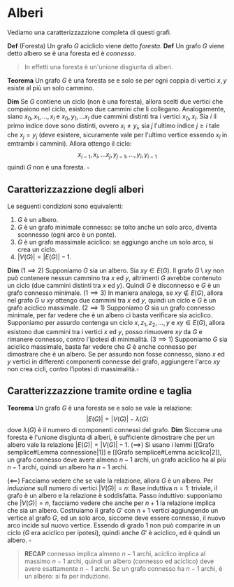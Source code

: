 # Alberi

Vediamo una caratterizzazzione completa di questi grafi.

**Def** (Foresta)
Un grafo $G$ acicliclo viene detto _foresta_. 
**Def**
Un grafo $G$ viene detto albero se è una foresta ed è _connesso_. 

> In effetti una foresta è un'unione disgiunta di alberi.

**Teorema** 
Un grafo $G$ è una foresta se e solo se per ogni coppia di vertici $x,y$ esiste al più un solo cammino.

**Dim**
Se $G$ contiene un ciclo (non è una foresta), allora scelti due vertici che compaiono nel ciclo, esistono due cammini che li collegano.
Analogamente, siano $x_0,x_1,\dots,x_l$ e $x_0,y_1,\dots x_l$ due cammini distinti tra i vertici $x_0,x_l$. Sia $i$ il primo indice dove sono distinti, ovvero $x_i \neq y_i$, sia $j$ l'ultimo indice $j \geq i$ tale che $x_j=y_j$ (deve esistere, sicuramente vale per l'ultimo vertice essendo $x_l$ in emtrambi i cammini). Allora ottengo il ciclo:
$$
x_{i-1}, x_i,\dots x_j, y_{j-1},\dots ,y_i, y_{i-1}
$$
quindi $G$ non è una foresta. $\square$

## Caratterizzazzione degli alberi

Le seguenti condizioni sono equivalenti:
1. $G$ è un albero.
2. $G$ è un grafo minimale connesso: se tolto anche un solo arco, diventa sconnesso (ogni arco è un ponte).
3. $G$ è un grafo massimale aciclico: se aggiungo anche un solo arco, si crea un ciclo.
4. $|V(G)|=|E(G)|-1$.

**Dim**
$(1 \implies 2)$ Supponiamo $G$ sia un albero. Sia $xy \in E(G)$. Il grafo $G\setminus xy$ non può contenere nessun cammino tra $x$ ed $y$, altrimenti $G$ avrebbe contenuto un ciclo (due cammini distinti tra $x$ ed $y$). Quindi $G$ è disconnesso e $G$ è un grafo connesso minimale.
$(1 \implies 3)$ In maniera analoga, se $xy \notin E(G)$, allora nel grafo $G \cup xy$ ottengo due cammini tra $x$ ed $y$, quindi un ciclo e $G$ è un grafo aciclico massimale.
$(2 \implies 1)$ Supponiamo $G$ sia un grafo connesso minimale, per far vedere che è un albero ci basta verificare sia aciclico. Supponiamo per assurdo contenga un ciclo $x,z_1,z_2,\dots,y$ e $xy \in E(G)$, allora esistono due cammini tra i vertici $x$ ed $y$, posso rimuovere $xy$ da $G$ e rimanere connesso, contro l'ipotesi di minimalità.
$(3 \implies 1)$ Supponiamo $G$ sia aciclico massimale, basta far vedere che $G$ è anche connesso per dimostrare che è un albero. Se per assurdo non fosse connesso, siano $x$ ed $y$ vertici in differenti componenti connesse del grafo, aggiungere l'arco $xy$ non crea cicli, contro l'ipotesi di massimalità.$\square$


## Caratterizzazzione tramite ordine e taglia
**Teorema** Un grafo $G$ è una foresta se e solo se vale la relazione:
$$
\vert E(G)\vert = \vert V(G)\vert -\lambda(G)
$$
dove $\lambda(G)$ è il numero di componenti connessi del grafo.
**Dim**
Siccome una foresta è l'unione disgiunta di alberi, è sufficiente dimostrare che per un albero vale la relazione $\vert E(G)\vert = \vert V(G)\vert -1$. 
$(\implies)$
Si usano i lemmi [[Grafo semplice#Lemma connessione|1]] e  [[Grafo semplice#Lemma aciclico|2]], un grafo connesso deve avere almeno $n-1$ archi, un grafo aciclico ha al più $n-1$ archi, quindi un albero ha $n-1$ archi.

$(\impliedby)$ Facciamo vedere che se vale la relazione, allora $G$ è un albero.
Per _induzione_ sull numero di vertici $\vert V(G)\vert = n$:
Base induttiva $n=1$: triviale, il grafo è un albero e la relazione è soddisfatta.
Passo induttivo: supponiamo che $\vert V(G)\vert = n$, facciamo vedere che anche per $n+1$ la relazione implica che sia un albero.
Costruiamo il grafo $G'$ con $n+1$ vertici aggiungendo un vertice al grafo $G$, ed un solo arco, siccome deve essere connesso, il nuovo arco incide sul nuovo vertice. Essendo di grado $1$ non può comparire in un ciclo ($G$ era aciclico per ipotesi), quindi anche $G'$ è aciclico, ed è quindi un albero. $\square$

>**RECAP** connesso implica almeno $n-1$ archi, aciclico implica al massimo $n-1$ archi, quindi un albero (connesso ed aciclico) deve avere esattamente $n-1$ archi. Se un grafo connesso ha $n-1$ archi, è un albero: si fa per induzione.

